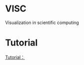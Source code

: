 # VISC
Visualization in scientific computing 

# Tutorial
[Tutorial：](https://mp.weixin.qq.com/s?__biz=MzUyMTE2NDYxMQ==&mid=2247487524&idx=1&sn=08c704d507ba1e82d0970e88a4bf00d9&chksm=f9de1208cea99b1e15b579bee0e170d2ef74cfbc969856049fdf578df6f6e10cab23a397c17a&token=674443719&lang=zh_CN#rd)
